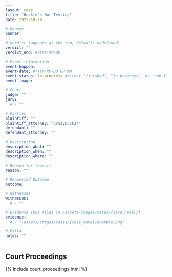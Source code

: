 ```yaml
---
layout: case
title: "Huckle's Bot Testing"
date: 2025-10-28

# Banner
banner:

# Verdict (appears at the top, default: Undefined)
verdict: ""
verdict_end: #YYYY-MM-DD

# Event information
event-happen: 
event-date: #YYYY-MM-DD HH:MM
event-status: in-progress #either "finished", "in-progress", or "non-finished"
event-image: 

# Court
judge: ""
jury:
  # - ""

# Parties
plaintiff: ""
plaintiff_attorney: "CrazyDuck24"
defendant: ""
defendant_attorney: ""

# Description
description_what: ""
description_when: ""
description_where: ""

# Reason for lawsuit
reason: ""

# Requested Outcome
outcome: 

# Witnesses
witnesses:
  # - ""

# Evidence (put files in /assets/images/cases/{case_name}/)
evidence:
  # - "/assets/images/cases/{case_name}/example.png"

# Extra
notes: ""
---
```


## Court Proceedings

{% include court_proceedings.html %}

